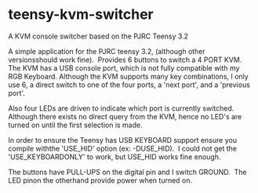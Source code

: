 # teensy-kvm-switcher
A KVM console switcher based on the PJRC Teensy 3.2

A simple application for the PJRC teensy 3.2, (although other versionsshould work fine).  Provides 6 buttons to switch a 4 PORT KVM.  
The KVM has a USB console port, which is not fully compatible with my RGB Keyboard.  Although the KVM supports many key combinations, 
I only use 6, a direct switch to one of the four ports, a 'next port', and a 'previous port'.

Also four LEDs are driven to indicate which port is currently switched.  Although there exists no direct query from the KVM, hence no 
LED's are turned on until the first selection is made.

In order to ensure the Teensy has USB KEYBOARD support ensure you compile withthe 'USE_HID' option (ex: -DUSE_HID).  I could not get 
the 'USE_KEYBOARDONLY' to work, but USE_HID works fine enough.

The buttons have PULL-UPS on the digital pin and I switch GROUND.  The LED pinon the otherhand provide power when turned on.
